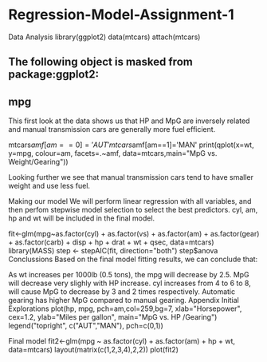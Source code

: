 # Regression-Model-Assignment-1

Data Analysis
library(ggplot2)
data(mtcars)
attach(mtcars)
## The following object is masked from package:ggplot2:
## 
##     mpg
This first look at the data shows us that HP and MpG are inversely related and manual transmission cars are generally more fuel efficient.

mtcars$amf[am==0]='AUT'
mtcars$amf[am==1]='MAN'
print(qplot(x=wt, y=mpg, colour=am, facets=.~amf, data=mtcars,main="MpG vs. Weight/Gearing"))


Looking further we see that manual transmission cars tend to have smaller weight and use less fuel.

Making our model
We will perform linear regression with all variables, and then perfom stepwise model selection to select the best predictors. cyl, am, hp and wt will be included in the final model.

fit<-glm(mpg~as.factor(cyl) + as.factor(vs) + as.factor(am) + as.factor(gear) + as.factor(carb) + disp + hp + drat + wt + qsec, data=mtcars)
library(MASS)
step <- stepAIC(fit, direction="both")
step$anova
Conclussions
Based on the final model fitting results, we can conclude that:

As wt increases per 1000lb (0.5 tons), the mpg will decrease by 2.5.
MpG will decrease very slighly with HP increase.
cyl increases from 4 to 6 to 8, will cause MpG to decrease by 3 and 2 times respectively.
Automatic gearing has higher MpG compared to manual gearing.
Appendix
Initial Explorations
plot(hp, mpg, pch=am,col=259,bg=7,
  xlab="Horsepower", cex=1.2,
  ylab="Miles per gallon", main="MpG vs. HP /Gearing")
legend("topright", c("AUT","MAN"), pch=c(0,1))


Final model
fit2<-glm(mpg ~ as.factor(cyl) + as.factor(am) + hp + wt, data=mtcars)
layout(matrix(c(1,2,3,4),2,2)) 
plot(fit2)

